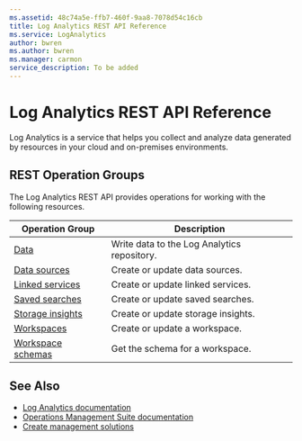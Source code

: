```yaml
---
ms.assetid: 48c74a5e-ffb7-460f-9aa8-7078d54c16cb
title: Log Analytics REST API Reference
ms.service: LogAnalytics
author: bwren
ms.author: bwren
ms.manager: carmon
service_description: To be added
---
```


# Log Analytics REST API Reference

Log Analytics is a service that helps you collect and analyze data generated by resources in your cloud and on-premises environments. 


## REST Operation Groups

The Log Analytics REST API provides operations for working with the following resources.

| Operation Group | Description |
|-----------------|-------------|
| [Data](create-request.md) | Write data to the Log Analytics repository. |
| [Data sources](xref:management.azure.com.loganalytics.datasources) | Create or update data sources. |
| [Linked services](xref:management.azure.com.loganalytics.datasources) | Create or update linked services. |
| [Saved searches](xref:management.azure.com.loganalytics.savedsearches) | Create or update saved searches. |
| [Storage insights](xref:management.azure.com.loganalytics.storageinsights) | Create or update storage insights. |
| [Workspaces](xref:management.azure.com.loganalytics.workspaces) | Create or update a workspace. |
| [Workspace schemas](xref:management.azure.com.loganalytics.workspaces2015-03-20) | Get the schema for a workspace. |

## See Also

- [Log Analytics documentation](/azure/log-analytics)
- [Operations Management Suite documentation](/azure/azure-monitor/azure-management)
- [Create management solutions](/azure/operations-management-suite/operations-management-suite-solutions-creating)
